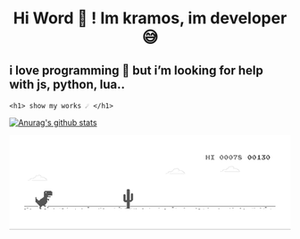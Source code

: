

<html>
  <head> 
    <center><h1> Hi Word  👋 ! Im kramos, im developer 😅 </h1></center>
  </head>
  <body>
    <h2> i love programming 🤤 but i’m looking for help with js, python, lua.. </h3>
    
    <h1> show my works ☄️ </h1>
    
    
[![Anurag's github stats](https://github-readme-stats.vercel.app/api?username=kramosprog)](https://github.com/anuraghazra/github-readme-stats)

    
  
  <img src="https://github.com/KramosProg/Kramosprog/blob/main/dino.gif?raw=true" alt="" style="max-width:100%;">
  </body>
  </html>

<!--
**KramosProg/Kramosprog** is a ✨ _special_ ✨ repository because its `README.md` (this file) appears on your GitHub profile.

Here are some ideas to get you started:

- 🔭 I’m currently working on ...
- 🌱 I’m currently learning ...
- 👯 I’m looking to collaborate on ...
- 🤔 I’m looking for help with ...
- 💬 Ask me about ...
- 📫 How to reach me: ...
- 😄 Pronouns: ...
- ⚡ Fun fact: ...
-->
